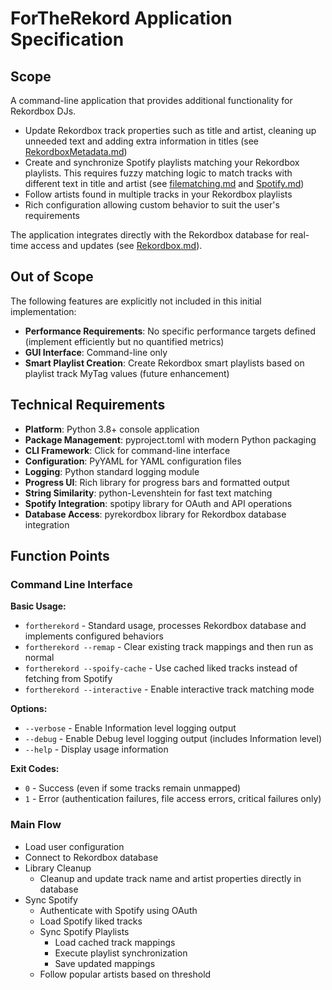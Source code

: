 # ForTheRekord Application Specification

## Scope

A command-line application that provides additional functionality for Rekordbox DJs.
* Update Rekordbox track properties such as title and artist, cleaning up unneeded text and adding extra information in titles (see [RekordboxMetadata.md](RekordboxMetadata.md))
* Create and synchronize Spotify playlists matching your Rekordbox playlists. This requires fuzzy matching logic to match tracks with different text in title and artist (see [filematching.md](filematching.md) and [Spotify.md](Spotify.md))
* Follow artists found in multiple tracks in your Rekordbox playlists
* Rich configuration allowing custom behavior to suit the user's requirements

The application integrates directly with the Rekordbox database for real-time access and updates (see [Rekordbox.md](Rekordbox.md)).

## Out of Scope

The following features are explicitly not included in this initial implementation:

- **Performance Requirements**: No specific performance targets defined (implement efficiently but no quantified metrics)
- **GUI Interface**: Command-line only
- **Smart Playlist Creation**: Create Rekordbox smart playlists based on playlist track MyTag values (future enhancement)

## Technical Requirements

- **Platform**: Python 3.8+ console application
- **Package Management**: pyproject.toml with modern Python packaging
- **CLI Framework**: Click for command-line interface
- **Configuration**: PyYAML for YAML configuration files
- **Logging**: Python standard logging module
- **Progress UI**: Rich library for progress bars and formatted output
- **String Similarity**: python-Levenshtein for fast text matching
- **Spotify Integration**: spotipy library for OAuth and API operations
- **Database Access**: pyrekordbox library for Rekordbox database integration

## Function Points

### Command Line Interface

**Basic Usage:**
- `fortherekord` - Standard usage, processes Rekordbox database and implements configured behaviors
- `fortherekord --remap` - Clear existing track mappings and then run as normal
- `fortherekord --spoify-cache` - Use cached liked tracks instead of fetching from Spotify
- `fortherekord --interactive` - Enable interactive track matching mode

**Options:**
- `--verbose` - Enable Information level logging output
- `--debug` - Enable Debug level logging output (includes Information level)
- `--help` - Display usage information

**Exit Codes:**
- `0` - Success (even if some tracks remain unmapped)
- `1` - Error (authentication failures, file access errors, critical failures only)

### Main Flow
- Load user configuration
- Connect to Rekordbox database
- Library Cleanup
  - Cleanup and update track name and artist properties directly in database
- Sync Spotify
  - Authenticate with Spotify using OAuth
  - Load Spotify liked tracks
  - Sync Spotify Playlists
    - Load cached track mappings
    - Execute playlist synchronization
    - Save updated mappings
  - Follow popular artists based on threshold
